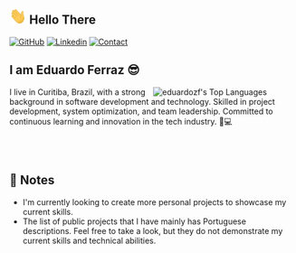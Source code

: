 <h2> <img src="https://raw.githubusercontent.com/ABSphreak/ABSphreak/master/gifs/Hi.gif" width="30px"> Hello There </h2>

[![GitHub](https://img.shields.io/badge/SUPPORT%20AT-GITHUB-blue?style=for-the-badge&logo=github)](https://github.com/eduardozf) [![Linkedin](https://img.shields.io/badge/MY%20PROFILE-Linkedin-blue?style=for-the-badge&logo=linkedin)](https://www.linkedin.com/in/eduardozf1/) 
 [![Contact](https://img.shields.io/badge/CONTACT-GMAIL-yellow?style=for-the-badge&logo=gmail&logoColor=white)](mailto:contato.eduardozf@gmail.com)

<h2>I am Eduardo Ferraz 😎</h2>
<a href="https://github.com/eduardozf/eduardozf">
 <img alt="eduardozf's Top Languages" align="right" src="https://github-readme-stats.vercel.app/api/top-langs/?username=eduardozf&langs_count=8&layout=compact&theme=react&hide_border=true&bg_color=1F222E&title_color=F85D7F&icon_color=F8D866&hide=Jupyter%20Notebook" width="250px"/>
</a>
<p>I live in Curitiba, Brazil, with a strong background in software development and technology. Skilled in project development, system optimization, and team leadership. Committed to continuous learning and innovation in the tech industry. 🌟💻</p>
<!--
<a href="https://www.buymeacoffee.com/eduardozf" target="_blank" rel="noreferrer nofollow">
  <img src="https://cdn.buymeacoffee.com/buttons/default-red.png" alt="Buy Me A Coffee" height="40" width="170" >
</a> -->
<br/>
<br/>

<h2>📌 Notes</h2>
<ul>
  <li>I'm currently looking to create more personal projects to showcase my current skills.</li>
  <li>The list of public projects that I have mainly has Portuguese descriptions. Feel free to take a look, but they do not demonstrate my current skills and technical abilities.</li>
</ul>
